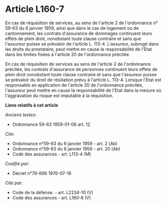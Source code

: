 # Article L160-7

En cas de réquisition de services, au sens de l'article 2 de l'ordonnance n° 59-63 du 6 janvier 1959, ainsi que dans le cas
de logement ou de cantonnement, les contrats d'assurance de dommages continuent leurs effets de plein droit, nonobstant toute
clause contraire et sans que l'assureur puisse se prévaloir de l'article L. 113-4. L'assureur, subrogé dans les droits du
prestataire, peut mettre en cause la responsabilité de l'Etat dans les limites fixées à l'article 20 de l'ordonnance
précitée.

En cas de réquisition de services au sens de l'article 2 de l'ordonnance précitée, les contrats d'assurance de personnes
continuent leurs effets de plein droit nonobstant toute clause contraire et sans que l'assureur puisse se prévaloir du droit
de résiliation prévu à l'article L. 113-4. Lorsque l'Etat est responsable en application de l'article 20 de l'ordonnance
précitée, l'assureur peut mettre en cause la responsabilité de l'Etat dans la mesure où l'aggravation du risque est imputable
à la réquisition.

**Liens relatifs à cet article**

_Anciens textes_:

  - Ordonnance 59-63 1959-01-06 art. 12

_Cite_:

  - Ordonnance n°59-63 du 6 janvier 1959 - art. 2 (Ab)
  - Ordonnance n°59-63 du 6 janvier 1959 - art. 20 (Ab)
  - Code des assurances - art. L113-4 (M)

_Codifié par_:

  - Décret n°76-666 1976-07-16

_Cité par_:

  - Code de la défense. - art. L2234-10 (V)
  - Code des assurances - art. L160-8 (V)
